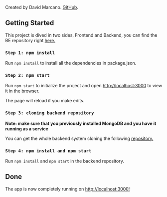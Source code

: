 Created by David Marcano. [GitHub](https://github.com/hidanscript).

## Getting Started

This project is dived in two sides, Frontend and Backend, you can find the BE repository right [here.](https://github.com/hidanscript/sweeper-backend)
<br />

### `Step 1: npm install`

Run `npm install` to install all the dependencies in package.json. <br />


### `Step 2: npm start`

Run `npm start` to initialize the project and open [http://localhost:3000](http://localhost:3000) to view it in the browser.
<br />

The page will reload if you make edits.<br />

### `Step 3: cloning backend repository`

**Note: make sure that you previously installed MongoDB and you have it running as a service**<br />

You can get the whole backend system cloning the following [repository.](https://github.com/hidanscript/sweeper-backend)<br />

### `Step 4: npm install and npm start`

Run `npm install` and `npm start` in the backend repository.<br />

## Done

The app is now completely running on [http://localhost:3000!](http://localhost:3000)

